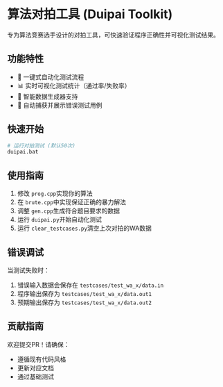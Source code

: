# 算法对拍工具 (Duipai Toolkit)

专为算法竞赛选手设计的对拍工具，可快速验证程序正确性并可视化测试结果。

## 功能特性

- 🚀 一键式自动化测试流程
- 📊 实时可视化测试统计（通过率/失败率）
- 🧪 智能数据生成器支持
- 🐛 自动捕获并展示错误测试用例

## 快速开始

```bash
# 运行对拍测试 (默认50次)
duipai.bat
```

## 使用指南

1. 修改 `prog.cpp`实现你的算法
2. 在 `brute.cpp`中实现保证正确的暴力解法
3. 调整 `gen.cpp`生成符合题目要求的数据
4. 运行 `duipai.py`开始自动化测试
5. 运行 `clear_testcases.py`清空上次对拍的WA数据

## 错误调试

当测试失败时：

1. 错误输入数据会保存在 `testcases/test_wa_x/data.in`
2. 程序输出保存为 `testcases/test_wa_x/data.out1`
3. 预期输出保存为 `testcases/test_wa_x/data.out2`

## 贡献指南

欢迎提交PR！请确保：

- 遵循现有代码风格
- 更新对应文档
- 通过基础测试
